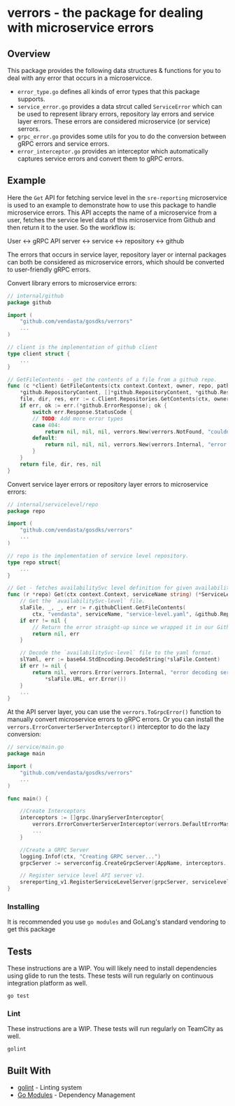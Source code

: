 # verrors - the package for dealing with microservice errors

## Overview

This package provides the following data structures & functions for you to deal with any error that occurs in a microservicce.

- `error_type.go` defines all kinds of error types that this package supports.
- `service_error.go` provides a data strcut called `ServiceError` which can be used to represent library errors, repository lay errors and service layer errors. These errors are considered microservice (or service) serrors.
- `grpc_error.go` provides some utils for you to do the conversion between gRPC errors and service errors.
- `error_interceptor.go` provides an interceptor which automatically captures service errors and convert them to gRPC errors.

## Example

Here the `Get` API for fetching service level in the `sre-reporting` microservice is used to an example to demonstrate how to use this package to handle microservice errors. This API accepts the name of a microservice from a user, fetches the service level data of this microservice from Github and then return it to the user. So the workflow is:

User <-> gRPC API server <-> service <-> repository <-> github

The errors that occurs in service layer, repository layer or internal packages can both be considered as microservice errors, which should be converted to user-friendly gRPC errors.

Convert library errors to microservice errors:

```go
// internal/github
package github

import (
	"github.com/vendasta/gosdks/verrors"
	...
)

// client is the implementation of github client
type client struct {
	...
}

// GetFileContents - get the contents of a file from a github repo.
func (c *client) GetFileContents(ctx context.Context, owner, repo, path string, opt *github.RepositoryContentGetOptions) (
	*github.RepositoryContent, []*github.RepositoryContent, *github.Response, error) {
	file, dir, res, err := c.Client.Repositories.GetContents(ctx, owner, repo, path, opt)
	if err, ok := err.(*github.ErrorResponse); ok {
		switch err.Response.StatusCode {
		// TODO: Add more error types
		case 404:
			return nil, nil, nil, verrors.New(verrors.NotFound, "couldn't get file contents: %v", err.Message)
		default:
			return nil, nil, nil, verrors.New(verrors.Internal, "error from Github: %v", err.Message)
		}
	}
	return file, dir, res, nil
}

```

Convert service layer errors or repository layer errors to microservice errors:

```go
// internal/servicelevel/repo
package repo

import (
	"github.com/vendasta/gosdks/verrors"
    ...
)

// repo is the implementation of service level repository.
type repo struct{
    ...
}

// Get - fetches availabilitySvc level definition for given availabilitySvc from github.
func (r *repo) Get(ctx context.Context, serviceName string) (*ServiceLevel, error) {
	// Get the `availabilitySvc-level` file.
	slaFile, _, _, err := r.githubClient.GetFileContents(
		ctx, "vendasta", serviceName, "service-level.yaml", &github.RepositoryContentGetOptions{})
	if err != nil {
		// Return the error straight-up since we wrapped it in our Github client wrapper already
		return nil, err
	}

	// Decode the `availabilitySvc-level` file to the yaml format.
	slYaml, err := base64.StdEncoding.DecodeString(*slaFile.Content)
	if err != nil {
		return nil, verrors.Error(verrors.Internal, "error decoding service level definition %s from raw data to the yaml format, err: %s",
			*slaFile.URL, err.Error())
	}
	...
}
```

At the API server layer, you can use the `verrors.ToGrpcError()` function to manually convert microservice errors to gRPC errors. Or you can install the `verrors.ErrorConverterServerInterceptor()` interceptor to do the lazy conversion:

```go
// service/main.go
package main

import (
	"github.com/vendasta/gosdks/verrors"
	...
)

func main() {

	//Create Interceptors
	interceptors := []grpc.UnaryServerInterceptor{
		verrors.ErrorConverterServerInterceptor(verrors.DefaultErrorMask),
        ...
	}

	//Create a GRPC Server
	logging.Infof(ctx, "Creating GRPC server...")
	grpcServer := serverconfig.CreateGrpcServer(AppName, interceptors...)

	// Register service level API server v1.
	srereporting_v1.RegisterServiceLevelServer(grpcServer, servicelevelapiserver.GetInstance())
}

```

### Installing

It is recommended you use `go modules` and GoLang's standard vendoring to get this package

## Tests

These instructions are a WIP. You will likely need to install dependencies using glide to run the tests.
These tests will run regularly on continuous integration platform as well.

```
go test
```

### Lint

These instructions are a WIP. These tests will run regularly on TeamCity as well.

```
golint
```

## Built With

* [golint](https://github.com/golang/lint) - Linting system
* [Go Modules](https://github.com/golang/go/wiki/Modules/) - Dependency Management


